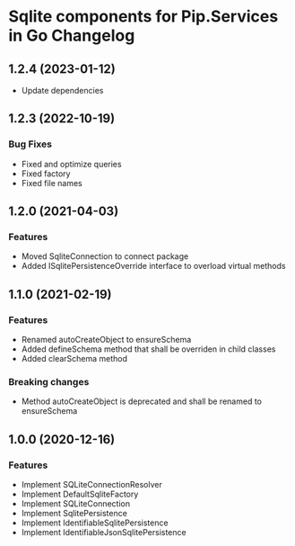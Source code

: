 # Sqlite components for Pip.Services in Go Changelog

## <a name="1.2.4"></a> 1.2.4 (2023-01-12) 

- Update dependencies
## <a name="1.2.3"></a> 1.2.3 (2022-10-19) 

### Bug Fixes
* Fixed and optimize queries
* Fixed factory
* Fixed file names


## <a name="1.2.0"></a> 1.2.0 (2021-04-03) 

### Features
* Moved SqliteConnection to connect package
* Added ISqlitePersistenceOverride interface to overload virtual methods

## <a name="1.1.0"></a> 1.1.0 (2021-02-19) 

### Features
* Renamed autoCreateObject to ensureSchema
* Added defineSchema method that shall be overriden in child classes
* Added clearSchema method

### Breaking changes
* Method autoCreateObject is deprecated and shall be renamed to ensureSchema


## <a name="1.0.0"></a> 1.0.0 (2020-12-16) 

### Features
* Implement SQLiteConnectionResolver
* Implement DefaultSqliteFactory
* Implement SQLiteConnection
* Implement SqlitePersistence
* Implement IdentifiableSqlitePersistence
* Implement IdentifiableJsonSqlitePersistence
